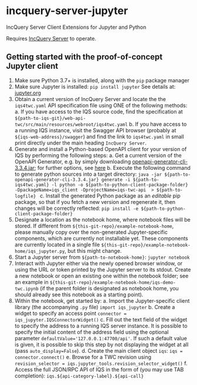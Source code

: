 # incquery-server-jupyter
IncQuery Server Client Extensions for Jupyter and Python

Requires [IncQuery Server](https://incquery.io) to operate.


## Getting started with the proof-of-concept Jupyter client

1. Make sure Python 3.7+ is installed, along with the `pip` package manager 
1. Make sure Jupyter is installed: 
```pip install jupyter```
See details at: [jupyter.org](https://jupyter.org/install)
1. Obtain a current version of IncQuery Server and locate the the `iqs4twc.yaml` API specification file using ONE of the following methods:
 a. If you have access to the IQS source code, find the specification at `${path-to-iqs-git}/web-api-twc/src/main/resources/webroot/iqs4twc.yaml`
 b. If you have access to a running IQS instance, visit the Swagger API browser (probably at `${iqs-web-address}/swagger`) and find the link to `iqs4twc.yaml` in small print directly under the main heading `IncQuery Server`.
1. Generate and install a Python-based OpenAPI client for your version of IQS by performing the following steps:
 a. Get a current version of the OpenAPI Generator, e.g. by simply downloading [openapi-generator-cli-3.3.4.jar](http://central.maven.org/maven2/org/openapitools/openapi-generator-cli/3.3.4/openapi-generator-cli-3.3.4.jar); for further options, see [here](https://openapi-generator.tech/docs/installation)
 b. Execute the following command to generate python sources into a target directory:
```java -jar ${path-to-openapi-generator-cli-3.3.4.jar} generate -i ${path-to-iqs4twc.yaml} -l python -o ${path-to-python-client-package-folder} -DpackageName=iqs_client -DprojectName=iqs-twc-api  > ${path-to-logfile} ```
 c. Install the generated Python package as an _editable_ pip package, so that if you fetch a new version and regenerate it, then changes will be correctly reflected:
```pip install -e ${path-to-python-client-package-folder}```
1. Designate a location as the notebook home, where notebook files will be stored. If different from `${this-git-repo}/example-notebook-home`, please manually copy over the non-generated Jupyter-specific components, which are currently not installable yet.  These components are currently located in a single file `${this-git-repo}/example-notebook-home/iqs_jupyter.py`, but this might change.
1. Start a Jupyter server from `${path-to-notebook-home}`: 
```jupyter notebook```
1. Interact with Jupyter either via the newly opened browser window, or using the URL or token printed by the Jupyter server to its stdout. Create a new notebook or open an existing one within the notebook folder; see an example in `${this-git-repo}/example-notebook-home/iqs-demo-twc.ipynb` (if the parent folder is designated as notebook home, you should already see this notebook as a starting point).
1. Within the notebook, get started by:
 a. Import the Jupyter-specific client library (the accompanying `.py` file) 
 ```import iqs_jupyter```
 b. Create a widget to specify an access point
 ```connector = iqs_jupyter.IQSConnectorWidget()``` 
 c. Fill out the text field of the widget to specify the address to a running IQS server instance. It is possible to specify the initial content of the address field using the optional parameter `defaultValue='127.0.0.1:47700/api'`. If such a default value is given, it is possible to skip this step by not displaying the widget at all (pass `auto_display=False`).
 d. Create the main client object `iqs`:
 ```iqs = connector.connect()``` 
 e. Browse for a TWC revision using 
 ```revision_selector = iqs.jupyter_tools.revision_selector_widget()```
 f. Access the full JSON/RPC API of IQS in the form of (you may use TAB completion):
 ```iqs.${api-category-label}.${api-call}```